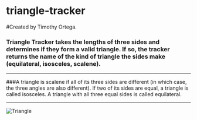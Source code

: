 # triangle-tracker

#Created by Timothy Ortega.

### Triangle Tracker takes the lengths of three sides and determines if they form a valid triangle. If so, the tracker returns the name of the kind of triangle the sides make (equilateral, isosceles, scalene).
------------------------------------------
###A triangle is scalene if all of its three sides are different (in which case, the three angles are also different). If two of its sides are equal, a triangle is called isosceles. A triangle with all three equal sides is called equilateral.

------------------------------------------
![Triangle]()

